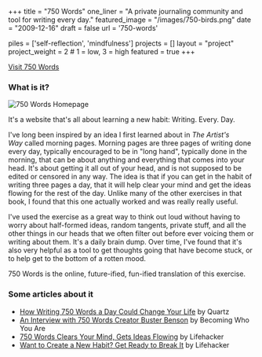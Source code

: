 +++
title 					= "750 Words"
one_liner 			= "A private journaling community and tool for writing every day."
featured_image 	= "/images/750-birds.png"
date 						= "2009-12-16"
draft = false
url = '750-words'

piles    = ['self-reflection', 'mindfulness']
projects = []
layout = "project"
project_weight = 2 # 1 = low, 3 = high
featured = true
+++

<p><a href="https://750words.com" class="btn btn-sm btn-outline-success" target="_new">Visit 750 Words</a></p>

### What is it?

![750 Words Homepage](/images/projects/750words-homepage.png)

It's a website that's all about learning a new habit: Writing. Every. Day.

I've long been inspired by an idea I first learned about in *The Artist's Way* called morning pages. Morning pages are three pages of writing done every day, typically encouraged to be in "long hand", typically done in the morning, that can be about anything and everything that comes into your head. It's about getting it all out of your head, and is not supposed to be edited or censored in any way. The idea is that if you can get in the habit of writing three pages a day, that it will help clear your mind and get the ideas flowing for the rest of the day. Unlike many of the other exercises in that book, I found that this one actually worked and was really really useful.

I've used the exercise as a great way to think out loud without having to worry about half-formed ideas, random tangents, private stuff, and all the other things in our heads that we often filter out before ever voicing them or writing about them. It's a daily brain dump. Over time, I've found that it's also very helpful as a tool to get thoughts going that have become stuck, or to help get to the bottom of a rotten mood.

750 Words is the online, future-ified, fun-ified translation of this exercise.

### Some articles about it

- <a href="https://qz.com/777929/writing-morning-pages-can-offer-many-of-the-same-benefits-as-meditation/" target="_blank">How Writing 750 Words a Day Could Change Your Life</a> by Quartz
- <a href="http://www.becomingwhoyouare.net/an-interview-with-750-words-creator-buster-benson/" target="_blank">An Interview with 750 Words Creator Buster Benson</a> by Becoming Who You Are
- <a href="https://lifehacker.com/750-words-clears-your-mind-gets-ideas-flowing-5482921" target="_blank">750 Words Clears Your Mind, Gets Ideas Flowing</a> by Lifehacker
- <a href="https://lifehacker.com/want-to-create-a-new-habit-get-ready-to-break-it-5964439" target="_blank">Want to Create a New Habit? Get Ready to Break It</a> by Lifehacker

